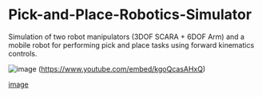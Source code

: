 # Pick-and-Place-Robotics-Simulator
Simulation of two robot manipulators (3DOF SCARA + 6DOF Arm) and a mobile robot for performing pick and place tasks using forward kinematics controls.

![image](https://user-images.githubusercontent.com/53312754/144328955-fbb0da5f-2a79-4ac0-b3aa-4b845eb287cb.png)
(https://www.youtube.com/embed/kgoQcasAHxQ)

<a href="https://www.youtube.com/embed/kgoQcasAHxQ">[image](https://user-images.githubusercontent.com/53312754/144328955-fbb0da5f-2a79-4ac0-b3aa-4b845eb287cb.png)</a>
